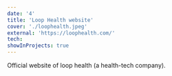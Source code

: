 ```yaml
---
date: '4'
title: 'Loop Health website'
cover: './loophealth.jpeg'
external: 'https://loophealth.com/'
tech:
showInProjects: true
---
```


Official website of loop health (a health-tech company).
